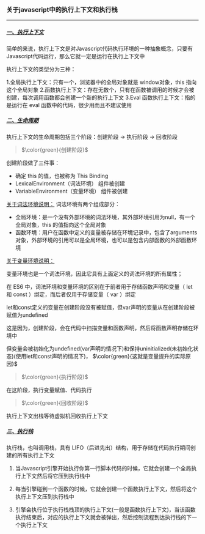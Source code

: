 ### 关于javascript中的执行上下文和执行栈
---

##### [一、执行上下文]()

简单的来说，执行上下文是对Javascript代码执行环境的一种抽象概念，只要有Javascript代码运行，那么它就一定是运行在执行上下文中

执行上下文的类型分为三种：

1.全局执行上下文：只有一个，浏览器中的全局对象就是 window对象，this 指向这个全局对象
2.函数执行上下文：存在无数个，只有在函数被调用的时候才会被创建，每次调用函数都会创建一个新的执行上下文
3.Eval 函数执行上下文：指的是运行在 eval 函数中的代码，很少用而且不建议使用

##### [二、生命周期]()

执行上下文的生命周期包括三个阶段：创建阶段 → 执行阶段 → 回收阶段

>$\color{green}{创建阶段}$

创建阶段做了三件事：
- 确定 this 的值，也被称为 This Binding
- LexicalEnvironment（词法环境） 组件被创建
- VariableEnvironment（变量环境） 组件被创建

[关于词法环境说明：]()
词法环境有两个组成部分：
- 全局环境：是一个没有外部环境的词法环境，其外部环境引用为null，有一个全局对象，this 的值指向这个全局对象
- 函数环境：用户在函数中定义的变量被存储在环境记录中，包含了arguments 对象，外部环境的引用可以是全局环境，也可以是包含内部函数的外部函数环境

[关于变量环境说明：]()

变量环境也是一个词法环境，因此它具有上面定义的词法环境的所有属性；

在 ES6 中，词法环境和变量环境的区别在于前者用于存储函数声明和变量（ let 和 const ）绑定，而后者仅用于存储变量（ var ）绑定

let和const定义的变量在创建阶段没有被赋值，但var声明的变量从在创建阶段被赋值为undefined

这是因为，创建阶段，会在代码中扫描变量和函数声明，然后将函数声明存储在环境中

但变量会被初始化为undefined(var声明的情况下)和保持uninitialized(未初始化状态)(使用let和const声明的情况下)， $\color{green}{这就是变量提升的实际原因}$

>$\color{green}{执行阶段}$

在这阶段，执行变量赋值、代码执行

>$\color{green}{回收阶段}$

执行上下文出栈等待虚拟机回收执行上下文

##### [三、执行栈]()

执行栈，也叫调用栈，具有 LIFO（后进先出）结构，用于存储在代码执行期间创建的所有执行上下文

1. 当Javascript引擎开始执行你第一行脚本代码的时候，它就会创建一个全局执行上下文然后将它压到执行栈中

2. 每当引擎碰到一个函数的时候，它就会创建一个函数执行上下文，然后将这个执行上下文压到执行栈中

3. 引擎会执行位于执行栈栈顶的执行上下文(一般是函数执行上下文)，当该函数执行结束后，对应的执行上下文就会被弹出，然后控制流程到达执行栈的下一个执行上下文